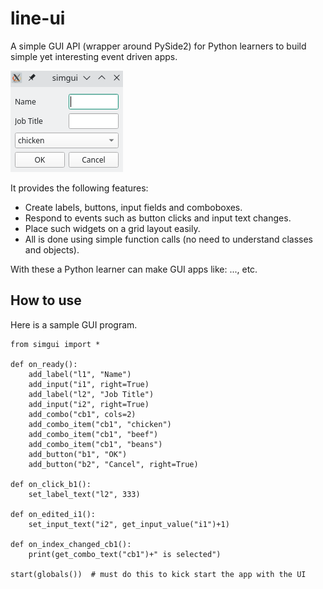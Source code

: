 # line-ui
A simple GUI API (wrapper around PySide2) for Python learners to build simple yet interesting event driven apps.

![a sample GUI app](https://github.com/freemant2000/simgui/raw/main/images/simgui.png)

It provides the following features:
* Create labels, buttons, input fields and comboboxes.
* Respond to events such as button clicks and input text changes.
* Place such widgets on a grid layout easily.
* All is done using simple function calls (no need to understand classes and objects).

With these a Python learner can make GUI apps like: ..., etc.

## How to use
Here is a sample GUI program.

    from simgui import *

    def on_ready():
        add_label("l1", "Name")
        add_input("i1", right=True)
        add_label("l2", "Job Title")
        add_input("i2", right=True)
        add_combo("cb1", cols=2)
        add_combo_item("cb1", "chicken")
        add_combo_item("cb1", "beef")
        add_combo_item("cb1", "beans")
        add_button("b1", "OK")
        add_button("b2", "Cancel", right=True)

    def on_click_b1():
        set_label_text("l2", 333)

    def on_edited_i1():
        set_input_text("i2", get_input_value("i1")+1)

    def on_index_changed_cb1():
        print(get_combo_text("cb1")+" is selected")

    start(globals())  # must do this to kick start the app with the UI
